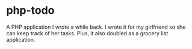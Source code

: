 php-todo
========

A PHP application I wrote a while back. I wrote it for my girlfriend so she can keep track of her tasks. Plus, it also doubled as a grocery list application. 
